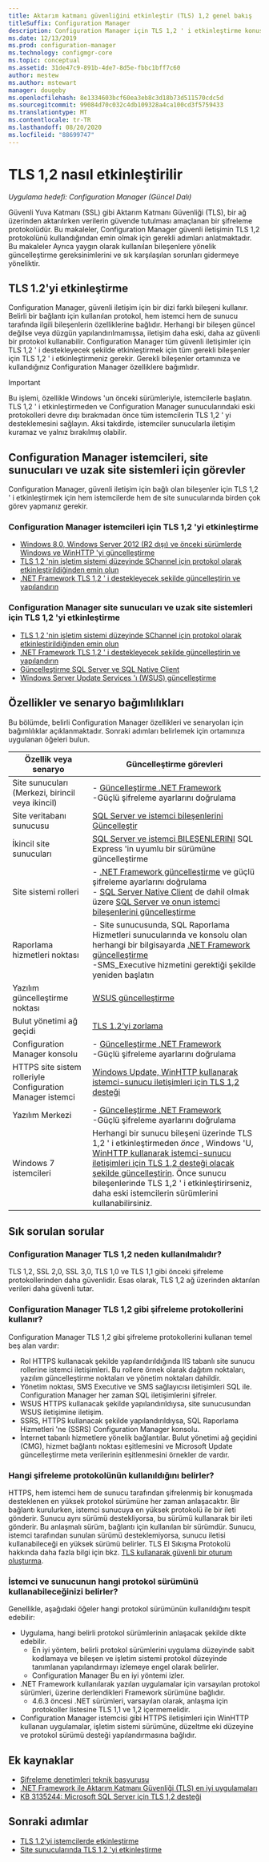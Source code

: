 ```yaml
---
title: Aktarım katmanı güvenliğini etkinleştir (TLS) 1,2 genel bakış
titleSuffix: Configuration Manager
description: Configuration Manager için TLS 1,2 ' i etkinleştirme konusuna genel bakış.
ms.date: 12/13/2019
ms.prod: configuration-manager
ms.technology: configmgr-core
ms.topic: conceptual
ms.assetid: 31de47c9-891b-4de7-8d5e-fbbc1bff7c60
author: mestew
ms.author: mstewart
manager: dougeby
ms.openlocfilehash: 8e1334603bcf60ea3eb8c3d18b73d511570cdc5d
ms.sourcegitcommit: 99084d70c032c4db109328a4ca100cd3f5759433
ms.translationtype: MT
ms.contentlocale: tr-TR
ms.lasthandoff: 08/20/2020
ms.locfileid: "88699747"
---
```

# <a name="how-to-enable-tls-12"></a>TLS 1,2 nasıl etkinleştirilir

*Uygulama hedefi: Configuration Manager (Güncel Dalı)*

Güvenli Yuva Katmanı (SSL) gibi Aktarım Katmanı Güvenliği (TLS), bir ağ üzerinden aktarılırken verilerin güvende tutulması amaçlanan bir şifreleme protokolüdür. Bu makaleler, Configuration Manager güvenli iletişimin TLS 1,2 protokolünü kullandığından emin olmak için gerekli adımları anlatmaktadır. Bu makaleler Ayrıca yaygın olarak kullanılan bileşenlere yönelik güncelleştirme gereksinimlerini ve sık karşılaşılan sorunları gidermeye yöneliktir.

## <a name="enabling-tls-12"></a>TLS 1.2'yi etkinleştirme

Configuration Manager, güvenli iletişim için bir dizi farklı bileşeni kullanır. Belirli bir bağlantı için kullanılan protokol, hem istemci hem de sunucu tarafında ilgili bileşenlerin özelliklerine bağlıdır. Herhangi bir bileşen güncel değilse veya düzgün yapılandırılmamışsa, iletişim daha eski, daha az güvenli bir protokol kullanabilir. Configuration Manager tüm güvenli iletişimler için TLS 1,2 ' i destekleyecek şekilde etkinleştirmek için tüm gerekli bileşenler için TLS 1,2 ' i etkinleştirmeniz gerekir. Gerekli bileşenler ortamınıza ve kullandığınız Configuration Manager özelliklere bağımlıdır.

> [!IMPORTANT]
> Bu işlemi, özellikle Windows 'un önceki sürümleriyle, istemcilerle başlatın. TLS 1,2 ' i etkinleştirmeden ve Configuration Manager sunucularındaki eski protokolleri devre dışı bırakmadan önce tüm istemcilerin TLS 1,2 ' yi desteklemesini sağlayın. Aksi takdirde, istemciler sunucularla iletişim kuramaz ve yalnız bırakılmış olabilir.


## <a name="tasks-for-configuration-manager-clients-site-servers-and-remote-site-systems"></a>Configuration Manager istemcileri, site sunucuları ve uzak site sistemleri için görevler

Configuration Manager, güvenli iletişim için bağlı olan bileşenler için TLS 1,2 ' i etkinleştirmek için hem istemcilerde hem de site sunucularında birden çok görev yapmanız gerekir.

### <a name="enable-tls-12-for-configuration-manager-clients"></a>Configuration Manager istemcileri için TLS 1,2 'yi etkinleştirme

- [Windows 8,0, Windows Server 2012 (R2 dışı) ve önceki sürümlerde Windows ve WinHTTP 'yi güncelleştirme](enable-tls-1-2-client.md#bkmk_winhttp)
- [TLS 1,2 'nin işletim sistemi düzeyinde SChannel için protokol olarak etkinleştirildiğinden emin olun](enable-tls-1-2-client.md#bkmk_protocol)
- [.NET Framework TLS 1,2 ' i destekleyecek şekilde güncelleştirin ve yapılandırın](enable-tls-1-2-client.md#bkmk_net)


### <a name="enable-tls-12-for-configuration-manager-site-servers-and-remote-site-systems"></a>Configuration Manager site sunucuları ve uzak site sistemleri için TLS 1,2 'yi etkinleştirme

- [TLS 1,2 'nin işletim sistemi düzeyinde SChannel için protokol olarak etkinleştirildiğinden emin olun](enable-tls-1-2-server.md#bkmk_protocol)
- [.NET Framework TLS 1,2 ' i destekleyecek şekilde güncelleştirin ve yapılandırın](enable-tls-1-2-server.md#bkmk_net)
- [Güncelleştirme SQL Server ve SQL Native Client](enable-tls-1-2-server.md#bkmk_sql)
- [Windows Server Update Services 'ı (WSUS) güncelleştirme](enable-tls-1-2-server.md#bkmk_wsus)


## <a name="features-and-scenario-dependencies"></a>Özellikler ve senaryo bağımlılıkları

Bu bölümde, belirli Configuration Manager özellikleri ve senaryoları için bağımlılıklar açıklanmaktadır. Sonraki adımları belirlemek için ortamınıza uygulanan öğeleri bulun.

|Özellik veya senaryo|Güncelleştirme görevleri|
|--- |--- |
|Site sunucuları (Merkezi, birincil veya ikincil)| - [Güncelleştirme .NET Framework](enable-tls-1-2-server.md#bkmk_net)<br/> -Güçlü şifreleme ayarlarını doğrulama|
|Site veritabanı sunucusu|[SQL Server ve istemci bileşenlerini Güncelleştir](enable-tls-1-2-server.md#bkmk_sql)|
|İkincil site sunucuları|[SQL Server ve istemci BILEŞENLERINI](enable-tls-1-2-server.md#bkmk_sql) SQL Express 'in uyumlu bir sürümüne güncelleştirme|
|Site sistemi rolleri| - [.NET Framework güncelleştirme](enable-tls-1-2-server.md#bkmk_net) ve güçlü şifreleme ayarlarını doğrulama <br/> - [SQL Server Native Client](enable-tls-1-2-server.md#bkmk_sql-client) de dahil olmak üzere [SQL Server ve onun istemci bileşenlerini güncelleştirme](enable-tls-1-2-server.md#bkmk_sql)|
|Raporlama hizmetleri noktası|- Site sunucusunda, SQL Raporlama Hizmetleri sunucularında ve konsolu olan herhangi bir bilgisayarda [.NET Framework güncelleştirme](enable-tls-1-2-server.md#bkmk_net)<br/> -SMS_Executive hizmetini gerektiği şekilde yeniden başlatın|
|Yazılım güncelleştirme noktası|[WSUS güncelleştirme](enable-tls-1-2-server.md#bkmk_wsus)|
|Bulut yönetimi ağ geçidi|[TLS 1.2’yi zorlama](../../clients/manage/cmg/security-and-privacy-for-cloud-management-gateway.md#bkmk_tls)|
|Configuration Manager konsolu| - [Güncelleştirme .NET Framework](enable-tls-1-2-client.md#bkmk_net)<br/> -Güçlü şifreleme ayarlarını doğrulama|
|HTTPS site sistem rolleriyle Configuration Manager istemci|[Windows Update, WinHTTP kullanarak istemci-sunucu iletişimleri için TLS 1,2 desteği](enable-tls-1-2-client.md#bkmk_winhttp)|
|Yazılım Merkezi| - [Güncelleştirme .NET Framework](enable-tls-1-2-client.md#bkmk_net)<br/> -Güçlü şifreleme ayarlarını doğrulama|
|Windows 7 istemcileri| Herhangi bir sunucu bileşeni üzerinde TLS 1,2 ' i etkinleştirmeden *önce* , Windows 'U, [WinHTTP kullanarak istemci-sunucu iletişimleri için TLS 1,2 desteği olacak şekilde güncelleştirin](enable-tls-1-2-client.md#bkmk_winhttp). Önce sunucu bileşenlerinde TLS 1,2 ' i etkinleştirirseniz, daha eski istemcilerin sürümlerini kullanabilirsiniz.|

## <a name="frequently-asked-questions"></a>Sık sorulan sorular

### <a name="why-use-tls-12-with-configuration-manager"></a>Configuration Manager TLS 1,2 neden kullanılmalıdır?

TLS 1,2, SSL 2,0, SSL 3,0, TLS 1,0 ve TLS 1,1 gibi önceki şifreleme protokollerinden daha güvenlidir. Esas olarak, TLS 1,2 ağ üzerinden aktarılan verileri daha güvenli tutar.

### <a name="where-does-configuration-manager-use-encryption-protocols-like-tls-12"></a>Configuration Manager TLS 1,2 gibi şifreleme protokollerini kullanır?

Configuration Manager TLS 1,2 gibi şifreleme protokollerini kullanan temel beş alan vardır:

- Rol HTTPS kullanacak şekilde yapılandırıldığında IIS tabanlı site sunucu rollerine istemci iletişimleri. Bu rollere örnek olarak dağıtım noktaları, yazılım güncelleştirme noktaları ve yönetim noktaları dahildir.
- Yönetim noktası, SMS Executive ve SMS sağlayıcısı iletişimleri SQL ile. Configuration Manager her zaman SQL iletişimlerini şifreler.
- WSUS HTTPS kullanacak şekilde yapılandırıldıysa, site sunucusundan WSUS iletişimine iletişim.
- SSRS, HTTPS kullanacak şekilde yapılandırıldıysa, SQL Raporlama Hizmetleri 'ne (SSRS) Configuration Manager konsolu.
- İnternet tabanlı hizmetlere yönelik bağlantılar. Bulut yönetimi ağ geçidini (CMG), hizmet bağlantı noktası eşitlemesini ve Microsoft Update güncelleştirme meta verilerinin eşitlenmesini örnekler de vardır.

### <a name="what-determines-which-encryption-protocol-is-used"></a>Hangi şifreleme protokolünün kullanıldığını belirler?

HTTPS, hem istemci hem de sunucu tarafından şifrelenmiş bir konuşmada desteklenen en yüksek protokol sürümüne her zaman anlaşacaktır. Bir bağlantı kurulurken, istemci sunucuya en yüksek protokolü ile bir ileti gönderir. Sunucu aynı sürümü destekliyorsa, bu sürümü kullanarak bir ileti gönderir. Bu anlaşmalı sürüm, bağlantı için kullanılan bir sürümdür. Sunucu, istemci tarafından sunulan sürümü desteklemiyorsa, sunucu iletisi kullanabileceği en yüksek sürümü belirler. TLS El Sıkışma Protokolü hakkında daha fazla bilgi için bkz. [TLS kullanarak güvenli bir oturum oluşturma](/windows/win32/secauthn/tls-handshake-protocol#establishing-a-secure-session-by-using-tls).

### <a name="what-determines-which-protocol-version-the-client-and-server-can-use"></a>İstemci ve sunucunun hangi protokol sürümünü kullanabileceğinizi belirler?

Genellikle, aşağıdaki öğeler hangi protokol sürümünün kullanıldığını tespit edebilir:

- Uygulama, hangi belirli protokol sürümlerinin anlaşacak şekilde dikte edebilir.
  - En iyi yöntem, belirli protokol sürümlerini uygulama düzeyinde sabit kodlamaya ve bileşen ve işletim sistemi protokol düzeyinde tanımlanan yapılandırmayı izlemeye engel olarak belirler.
  - Configuration Manager Bu en iyi yöntemi izler.
- .NET Framework kullanılarak yazılan uygulamalar için varsayılan protokol sürümleri, üzerine derlendikleri Framework sürümüne bağlıdır.  
  - 4.6.3 öncesi .NET sürümleri, varsayılan olarak, anlaşma için protokoller listesine TLS 1,1 ve 1,2 içermemelidir.
- Configuration Manager istemcisi gibi HTTPS iletişimleri için WinHTTP kullanan uygulamalar, işletim sistemi sürümüne, düzeltme eki düzeyine ve protokol sürümü desteği yapılandırmasına bağlıdır.


## <a name="additional-resources"></a>Ek kaynaklar

- [Şifreleme denetimleri teknik başvurusu](cryptographic-controls-technical-reference.md)
- [.NET Framework ile Aktarım Katmanı Güvenliği (TLS) en iyi uygulamaları](/dotnet/framework/network-programming/tls#configuring-security-via-the-windows-registry)
- [KB 3135244: Microsoft SQL Server için TLS 1,2 desteği](https://support.microsoft.com/help/3135244/tls-1-2-support-for-microsoft-sql-server)

## <a name="next-steps"></a>Sonraki adımlar

- [TLS 1.2’yi istemcilerde etkinleştirme](enable-tls-1-2-client.md)
- [Site sunucularında TLS 1,2 'yi etkinleştirme](enable-tls-1-2-server.md)